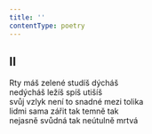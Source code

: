 ```yaml
---
title: ''
contentType: poetry
---
```


<section>

## II

Rty máš zelené studíš dýcháš  
nedýcháš ležíš spíš utišíš  
svůj vzlyk není to snadné mezi tolika  
lidmi sama zářit tak temně tak  
nejasně svůdná tak neútulně mrtvá

</section>
